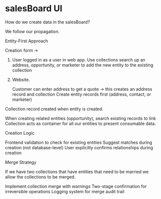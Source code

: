 # salesBoard UI

How do we create data in the salesBoard?

We follow our propagation.

Entity-First Approach

Creation form ->

1. User logged in as a user in web app.
    Use collections search up an address, opportunity, or marketer to add the new entity to the existing collection

2. Website.

    Customer can enter address to get a quote -> this creates an address record and collection
    Create entity records first (address, contact, or marketer)

Collection record created when entity is created.

When creating related entities (opportunity), search existing records to link
Collection acts as container for all our entities to present consumable data.

Creation Logic

Frontend validation to check for existing entities
Suggest matches during creation (not database-level)
User explicitly confirms relationships during creation

Merge Strategy

If we have two collections that have entities that need to be married we allow the collections to be merged.

Implement collection merge with warnings
Two-stage confirmation for irreversible operations
Logging system for merge audit trail
